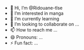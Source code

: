 - 👋 Hi, I’m @Ridouane-tlse
- 👀 I’m interested in manga 
- 🌱 I’m currently learning 
- 💞️ I’m looking to collaborate on ...
- 📫 How to reach me ...
- 😄 Pronouns: ...
- ⚡ Fun fact: ...

<!---
Ridouane-tlse/Ridouane-tlse is a ✨ special ✨ repository because its `README.md` (this file) appears on your GitHub profile.
You can click the Preview link to take a look at your changes.
--->
